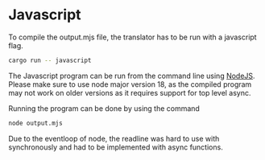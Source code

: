 # Javascript

To compile the output.mjs file, the translator has to be run with a javascript flag.

```bash
cargo run -- javascript
```

The Javascript program can be run from the command line using [NodeJS](https://nodejs.org/en).
Please make sure to use node major version 18, as the compiled
program may not work on
older versions as it requires support for top level async.

Running the program can be done by using the command

```bash
node output.mjs
```

Due to the eventloop of node, the readline was hard to use with synchronously and had to be implemented with async functions.
